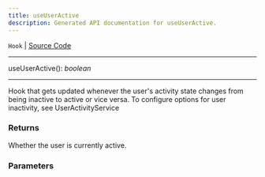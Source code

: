 ```yaml
---
title: useUserActive
description: Generated API documentation for useUserActive.
---
```


`Hook` | [Source Code](https://github.com/mrCamelCode/jtjs-react/blob/0e141e63e22c212c71ce52ba40f0472cc9028516/lib/hooks/use-user-active.hook.ts#L10)

---

useUserActive(): _boolean_

---

Hook that gets updated whenever the user's activity state changes from being inactive
to active or vice versa. To configure options for user inactivity, see UserActivityService

### Returns
Whether the user is currently active.

### Parameters

